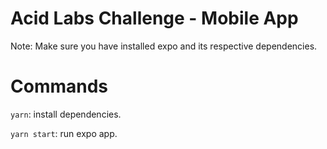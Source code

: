 # Acid Labs Challenge - Mobile App

Note: Make sure you have installed expo and its respective dependencies.

Commands
========

`yarn`: install dependencies.

`yarn start`: run expo app.